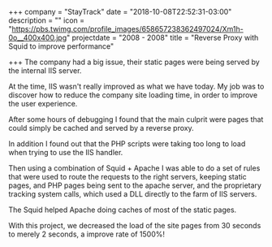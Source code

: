 +++
company = "StayTrack"
date = "2018-10-08T22:52:31-03:00"
description = ""
icon = "https://pbs.twimg.com/profile_images/658657238362497024/Xm1h-0o__400x400.jpg"
projectdate = "2008 - 2008"
title = "Reverse Proxy with Squid to improve performance"

+++
The company had a big issue, their static pages were being served by the internal IIS server.

At the time, IIS wasn't really improved as what we have today. My job was to discover how to reduce the company site loading time, in order to improve the user experience.

After some hours of debugging I found that the main culprit were pages that could simply be cached and served by a reverse proxy.

In addition I found out that the PHP scripts were taking too long to load when trying to use the IIS handler.

Then using a combination of Squid + Apache I was able to do a set of rules that were used to route the requests to the right servers, keeping static pages, and PHP pages being sent to the apache server, and the proprietary tracking system calls, which used a DLL directly to the farm of IIS servers.

The Squid helped Apache doing caches of most of the static pages.

With this project, we decreased the load of the site pages from 30 seconds to merely 2 seconds, a improve rate of 1500%!